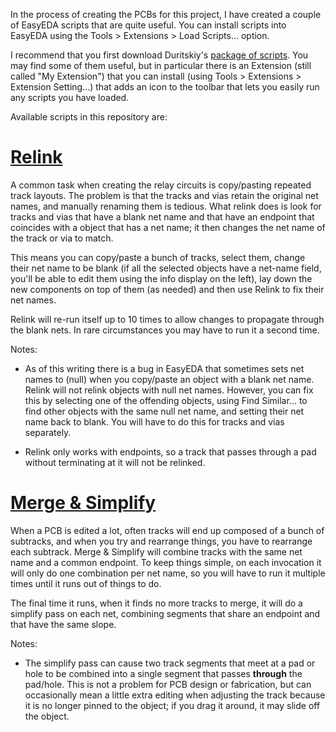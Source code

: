 In the process of creating the PCBs for this project, I have created a couple of EasyEDA scripts that are quite useful. You can install scripts into EasyEDA using the Tools > Extensions > Load Scripts... option.

I recommend that you first download Duritskiy's [package of scripts](https://yadi.sk/d/MUeNNxXA4ULpLQ). You may find some of them useful, but in particular there is an Extension (still called "My Extension") that you can install (using Tools > Extensions > Extension Setting...) that adds an icon to the toolbar that lets you easily run any scripts you have loaded.

Available scripts in this repository are:

# [Relink](EasyEDA%20Scripts/relink.js)

A common task when creating the relay circuits is copy/pasting repeated track layouts. The problem is that the tracks and vias retain the original net names, and manually renaming them is tedious. What relink does is look for tracks and vias that have a blank net name and that have an endpoint that coincides with a object that has a net name; it then changes the net name of the track or via to match.

This means you can copy/paste a bunch of tracks, select them, change their net name to be blank (if all the selected objects have a net-name field, you'll be able to edit them using the info display on the left), lay down the new components on top of them (as needed) and then use Relink to fix their net names.

Relink will re-run itself up to 10 times to allow changes to propagate through the blank nets. In rare circumstances you may have to run it a second time.

Notes:

* As of this writing there is a bug in EasyEDA that sometimes sets net names to (null) when you copy/paste an object with a blank net name. Relink will not relink objects with null net names. However, you can fix this by selecting one of the offending objects, using Find Similar... to find other objects with the same null net name, and setting their net name back to blank. You will have to do this for tracks and vias separately.

* Relink only works with endpoints, so a track that passes through a pad without terminating at it will not be relinked.

# [Merge & Simplify](EasyEDA%20Scripts/merge.js)

When a PCB is edited a lot, often tracks will end up composed of a bunch of subtracks, and when you try and rearrange things, you have to rearrange each subtrack. Merge & Simplify will combine tracks with the same net name and a common endpoint. To keep things simple, on each invocation it will only do one combination per net name, so you will have to run it multiple times until it runs out of things to do.

The final time it runs, when it finds no more tracks to merge, it will do a simplify pass on each net, combining segments that share an endpoint and that have the same slope.

Notes:

* The simplify pass can cause two track segments that meet at a pad or hole to be combined into a single segment that passes **through** the pad/hole. This is not a problem for PCB design or fabrication, but can occasionally mean a little extra editing when adjusting the track because it is no longer pinned to the object; if you drag it around, it may slide off the object.
